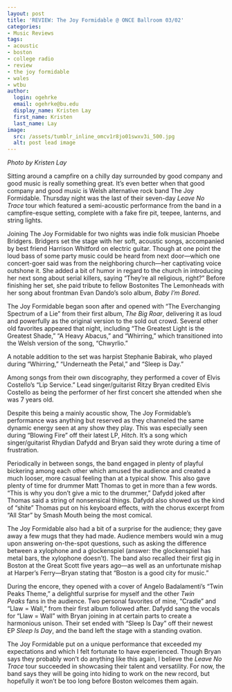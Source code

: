 ```yaml
---
layout: post
title: 'REVIEW: The Joy Formidable @ ONCE Ballroom 03/02'
categories:
- Music Reviews
tags:
- acoustic
- boston
- college radio
- review
- the joy formidable
- wales
- wtbu
author:
  login: ogehrke
  email: ogehrke@bu.edu
  display_name: Kristen Lay
  first_name: Kristen
  last_name: Lay
image:
  src: /assets/tumblr_inline_omcv1r8jo01swxv3i_500.jpg
  alt: post lead image
---
```

_Photo by Kristen Lay_

Sitting around a campfire on a chilly day surrounded by good company and good music is really something great. It’s even better when that good company and good music is Welsh alternative rock band The Joy Formidable. Thursday night was the last of their seven-day _Leave No Trace_ tour which featured a semi-acoustic performance from the band in a campfire-esque setting, complete with a fake fire pit, teepee, lanterns, and string lights.

Joining The Joy Formidable for two nights was indie folk musician Phoebe Bridgers. Bridgers set the stage with her soft, acoustic songs, accompanied by best friend Harrison Whitford on electric guitar. Though at one point the loud bass of some party music could be heard from next door—which one concert-goer said was from the neighboring church—her captivating voice outshone it. She added a bit of humor in regard to the church in introducing her next song about serial killers, saying “They’re all religious, right?” Before finishing her set, she paid tribute to fellow Bostonites The Lemonheads with her song about frontman Evan Dando’s solo album, _Baby I’m Bored_.

The Joy Formidable began soon after and opened with “The Everchanging Spectrum of a Lie” from their first album, _The Big Roar_, delivering it as loud and powerfully as the original version to the sold out crowd. Several other old favorites appeared that night, including “The Greatest Light is the Greatest Shade,” “A Heavy Abacus,” and “Whirring,” which transitioned into the Welsh version of the song, “Chwyrlio.”

A notable addition to the set was harpist Stephanie Babirak, who played during “Whirring,” “Underneath the Petal,” and “Sleep is Day.”

Among songs from their own discography, they performed a cover of Elvis Costello’s “Lip Service.” Lead singer/guitarist Ritzy Bryan credited Elvis Costello as being the performer of her first concert she attended when she was 7 years old.

Despite this being a mainly acoustic show, The Joy Formidable’s performance was anything but reserved as they channeled the same dynamic energy seen at any show they play. This was especially seen during “Blowing Fire” off their latest LP, _Hitch_. It’s a song which singer/guitarist Rhydian Dafydd and Bryan said they wrote during a time of frustration.

Periodically in between songs, the band engaged in plenty of playful bickering among each other which amused the audience and created a much looser, more casual feeling than at a typical show. This also gave plenty of time for drummer Matt Thomas to get in more than a few words. “This is why you don’t give a mic to the drummer,” Dafydd joked after Thomas said a string of nonsensical things. Dafydd also showed us the kind of “shite” Thomas put on his keyboard effects, with the chorus excerpt from “All Star” by Smash Mouth being the most comical.

The Joy Formidable also had a bit of a surprise for the audience; they gave away a few mugs that they had made. Audience members would win a mug upon answering on-the-spot questions, such as asking the difference between a xylophone and a glockenspiel (answer: the glockenspiel has metal bars, the xylophone doesn’t). The band also recalled their first gig in Boston at the Great Scott five years ago—as well as an unfortunate mishap at Harper’s Ferry—Bryan stating that “Boston is a good city for music.”

During the encore, they opened with a cover of Angelo Badalamenti’s “Twin Peaks Theme,” a delightful surprise for myself and the other _Twin Peaks_ fans in the audience. Two personal favorites of mine, “Cradle” and “Llaw = Wall,” from their first album followed after. Dafydd sang the vocals for “Llaw = Wall” with Bryan joining in at certain parts to create a harmonious unison. Their set ended with “Sleep Is Day” off their newest EP _Sleep Is Day_, and the band left the stage with a standing ovation.

The Joy Formidable put on a unique performance that exceeded my expectations and which I felt fortunate to have experienced. Though Bryan says they probably won’t do anything like this again, I believe the _Leave No Trace_ tour succeeded in showcasing their talent and versatility. For now, the band says they will be going into hiding to work on the new record, but hopefully it won’t be too long before Boston welcomes them again.